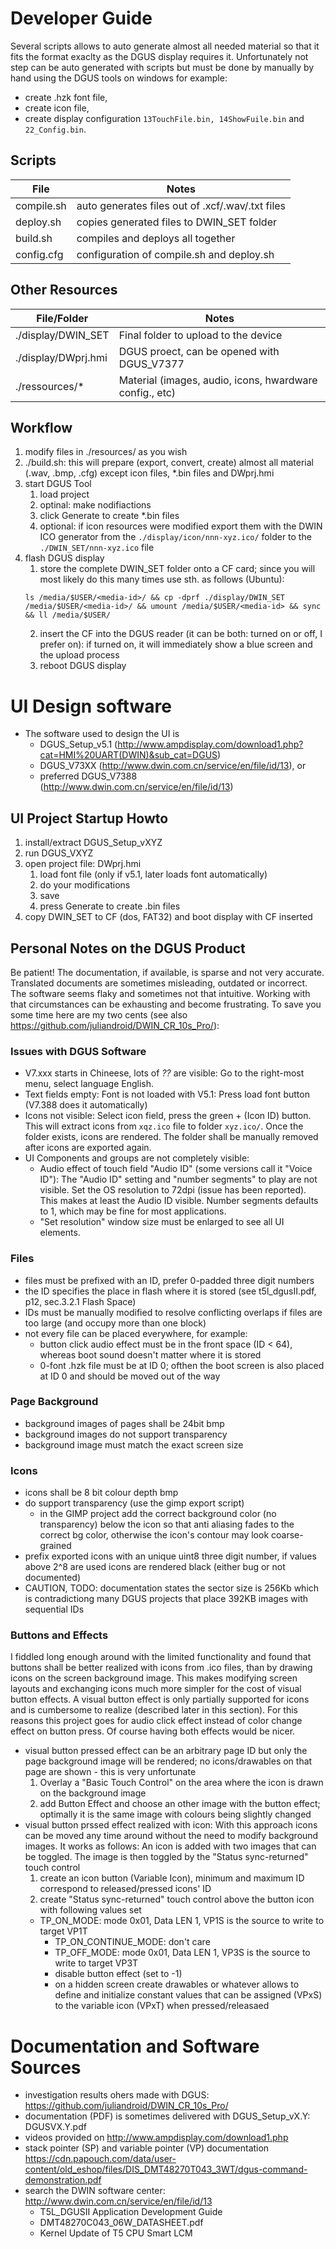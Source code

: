 # Developer Guide

Several scripts allows to auto generate almost all needed material so that it fits the format exaclty as the DGUS display requires it.
Unfortunately not step can be auto generated with scripts but must be done by manually by hand using the DGUS tools on windows
for example:

* create .hzk font file,
* create icon file,
* create display configuration `13TouchFile.bin, 14ShowFuile.bin` and `22_Config.bin`.

## Scripts

| File        | Notes                                            |
| ----------- | ------------------------------------------------ |
| compile.sh  | auto generates files out of .xcf/.wav/.txt files |
| deploy.sh   | copies generated files to DWIN_SET folder        |
| build.sh    | compiles and deploys all together                |
| config.cfg  | configuration of compile.sh and deploy.sh        |

## Other Resources

| File/Folder         | Notes                                                   |
| ------------------- | ------------------------------------------------------- |
| ./display/DWIN_SET  | Final folder to upload to the device                    |
| ./display/DWprj.hmi | DGUS proect, can be opened with DGUS_V7377              |
| ./ressources/*      | Material (images, audio, icons, hwardware config., etc) |

## Workflow

1. modify files in ./resources/ as you wish
2. ./build.sh: this will prepare (export, convert, create) almost all material (.wav, .bmp, .cfg) except icon files, \*.bin files and DWprj.hmi
3. start DGUS Tool
   1. load project
   3. optinal: make nodifiactions
   4. click Generate to create \*.bin files
   5. optional: if icon resources were modified export them with the DWIN ICO generator from the `./display/icon/nnn-xyz.ico/` folder to the `./DWIN_SET/nnn-xyz.ico` file
4. flash DGUS display
   1. store the complete DWIN_SET folder onto a CF card; since you will most likely do this many times use sth. as follows (Ubuntu): 
   ```
   ls /media/$USER/<media-id>/ && cp -dprf ./display/DWIN_SET /media/$USER/<media-id>/ && umount /media/$USER/<media-id> && sync && ll /media/$USER/
   ```
   2. insert the CF into the DGUS reader (it can be both: turned on or off, I prefer on): if turned on, it will immediately show a blue screen and the upload process
   3. reboot DGUS display

# UI Design software

* The software used to design the UI is
  * DGUS_Setup_v5.1 (http://www.ampdisplay.com/download1.php?cat=HMI%20UART(DWIN)&sub_cat=DGUS)
  * DGUS_V73XX (http://www.dwin.com.cn/service/en/file/id/13), or 
  * preferred DGUS_V7388 (http://www.dwin.com.cn/service/en/file/id/13)

## UI Project Startup Howto

1. install/extract DGUS_Setup_vXYZ
2. run DGUS_VXYZ
3. open project file: DWprj.hmi
   1. load font file (only if v5.1, later loads font automatically)
   2. do your modifications
   3. save
   4. press Generate to create .bin files
4. copy DWIN_SET to CF (dos, FAT32) and boot display with CF inserted

## Personal Notes on the DGUS Product

Be patient!
The documentation, if available, is sparse and not very accurate.
Translated documents are sometimes misleading, outdated or incorrect.
The software seems flaky and sometimes not that intuitive.
Working with that circumstances can be exhausting and become frustrating.
To save you some time here are my two cents (see also https://github.com/juliandroid/DWIN_CR_10s_Pro/):

### Issues with DGUS Software
* V7.xxx starts in Chineese, lots of *??* are visible: Go to the right-most menu, select language English.
* Text fields empty: Font is not loaded with V5.1: Press load font button (V7.388 does it automatically)
* Icons not visible: Select icon field, press the green + (Icon ID) button. This will extract icons from `xqz.ico` file to folder `xyz.ico/`. Once the folder exists, icons are rendered. The folder shall be manually removed after icons are exported again.
* UI Components and groups are not completely visible: 
  * Audio effect of touch field "Audio ID" (some versions call it "Voice ID"): The "Audio ID" setting and "number segments" to play are not visible. Set the OS resolution to 72dpi (issue has been reported). This makes at least the Audio ID visible. Number segments defaults to 1, which may be fine for most applications.
  * "Set resolution" window size must be enlarged to see all UI elements.

### Files
* files must be prefixed with an ID, prefer 0-padded three digit numbers
* the ID specifies the place in flash where it is stored (see t5l_dgusII.pdf, p12, sec.3.2.1 Flash Space)
* IDs must be manually modified to resolve conflicting overlaps if files are too large (and occupy more than one block)
* not every file can be placed everywhere, for example:
  * button click audio effect must be in the front space (ID < 64), whereas boot sound doesn't matter where it is stored
  * 0-font .hzk file must be at ID 0; ofthen the boot screen is also placed at ID 0 and should be moved out of the way

### Page Background
* background images of pages shall be 24bit bmp
* background images do not support transparency
* background image must match the exact screen size

### Icons
* icons shall be 8 bit colour depth bmp
* do support transparency (use the gimp export script)
  * in the GIMP project add the correct background color (no transparency) below the icon so that anti aliasing fades to the correct bg color, otherwise the icon's contour may look coarse-grained
* prefix exported icons with an unique uint8 three digit number, if values above 2^8 are used icons are rendered black (either bug or not documented)
* CAUTION, TODO: documentation states the sector size is 256Kb which is contradictiong many DGUS projects that place 392KB images with sequential IDs

### Buttons and Effects
I fiddled long enough around with the limited functionality and found that buttons shall be better realized with icons from .ico files,
than by drawing icons on the screen background image.
This makes modifying screen layouts and exchanging icons much more simpler for the cost of visual button effects.
A visual button effect is only partially supported for icons and is cumbersome to realize (described later in this section).
For this reasons this project goes for audio click effect instead of color change effect on button press.
Of course having both effects would be nicer.

* visual button pressed effect can be an arbitrary page ID but only the page background image will be rendered; no icons/drawables on that page are shown - this is very unfortunate
  1. Overlay a "Basic Touch Control" on the area where the icon is drawn on the background image
  2. add Button Effect and choose an other image with the button effect; optimally it is the same image with colours being slightly changed
* visual button prssed effect realized with icon:
  With this approach icons can be moved any time around without the need to modify background images.
  It works as follows: An icon is added with two images that can be toggled.
  The image is then toggled by the "Status sync-returned" touch control
  1. create an icon button (Variable Icon), minimum and maximum ID correspond to released/pressed icons' ID
  2. create "Status sync-returned" touch control above the button icon with following values set
  * TP_ON_MODE: mode 0x01, Data LEN 1, VP1S is the source to write to target VP1T
     * TP_ON_CONTINUE_MODE: don't care
     * TP_OFF_MODE: mode 0x01, Data LEN 1, VP3S is the source to write to target VP3T
     * disable button effect (set to -1)
     * on a hidden screen create drawables or whatever allows to define and initialize constant values that can be assigned (VPxS) to the variable icon (VPxT) when pressed/releasaed

# Documentation and Software Sources

* investigation results ohers made with DGUS: https://github.com/juliandroid/DWIN_CR_10s_Pro/
* documentation (PDF) is sometimes delivered with DGUS_Setup_vX.Y: DGUSVX.Y.pdf 
* videos provided on http://www.ampdisplay.com/download1.php
* stack pointer (SP) and variable pointer (VP) documentation https://cdn.papouch.com/data/user-content/old_eshop/files/DIS_DMT48270T043_3WT/dgus-command-demonstration.pdf
* search the DWIN software center: http://www.dwin.com.cn/service/en/file/id/13
  * T5L_DGUSII Application Development Guide
  * DMT48270C043_06W_DATASHEET.pdf
  * Kernel Update of T5 CPU Smart LCM
